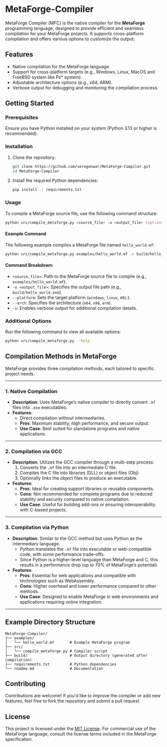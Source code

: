 # MetaForge-Compiler

MetaForge Compiler (MFC) is the native compiler for the **MetaForge** programming language, designed to provide efficient and seamless compilation for your MetaForge projects. It supports cross-platform compilation and offers various options to customize the output.

## Features
- Native compilation for the MetaForge language.
- Support for cross-platform targets (e.g., Windows, Linux, MacOS and FreeBSD system like Ps* system).
- Adjustable architecture options (e.g., x64, ARM).
- Verbose output for debugging and monitoring the compilation process.

## Getting Started
### Prerequisites
Ensure you have Python installed on your system (Python 3.13 or higher is recommended).

### Installation
1. Clone the repository:
   ```bash
   git clone https://github.com/seregonwar/MetaForge-Compiler.git
   cd MetaForge-Compiler
   ```

2. Install the required Python dependencies:
   ```bash
   pip install -r requirements.txt
   ```

### Usage
To compile a MetaForge source file, use the following command structure:

```bash
python src/compile_metaforge.py <source_file> -o <output_file> [options]
```

#### Example Command
The following example compiles a MetaForge file named `hello_world.mf`:
```bash
python src/compile_metaforge.py examples/hello_world.mf -o build/hello_world.exe --platform windows --arch x64 -v
```

#### Command Breakdown:
- `<source_file>`: Path to the MetaForge source file to compile (e.g., `examples/hello_world.mf`).
- `-o <output_file>`: Specifies the output file path (e.g., `build/hello_world.exe`).
- `--platform`: Sets the target platform (`windows`, `linux`, etc.).
- `--arch`: Specifies the architecture (`x64`, `x86`, `arm`).
- `-v`: Enables verbose output for additional compilation details.

### Additional Options
Run the following command to view all available options:
```bash
python src/compile_metaforge.py --help
```

## Compilation Methods in **MetaForge**

MetaForge provides three compilation methods, each tailored to specific project needs.

---

### 1. **Native Compilation**  
- **Description**: Uses MetaForge’s native compiler to directly convert `.mf` files into `.exe` executables.  
- **Features**:  
  - Direct compilation without intermediaries.  
  - **Pros**: Maximum stability, high performance, and secure output.  
  - **Use Case**: Best suited for standalone programs and native applications.  

---

### 2. **Compilation via GCC**  
- **Description**: Utilizes the GCC compiler through a multi-step process:  
  1. Converts the `.mf` file into an intermediate C file.  
  2. Compiles the C file into libraries (DLL) or object files (Obj).  
  3. Optionally links the object files to produce an executable.  
- **Features**:  
  - **Pros**: Ideal for creating support libraries or reusable components.  
  - **Cons**: Not recommended for complete programs due to reduced stability and security compared to native compilation.  
  - **Use Case**: Useful for building add-ons or ensuring interoperability with C-based projects.  

---

### 3. **Compilation via Python**  
- **Description**: Similar to the GCC method but uses Python as the intermediary language.  
  - Python translates the `.mf` file into executable or web-compatible code, with some performance trade-offs.  
  - Since Python is a higher-level language than MetaForge and C, this results in a performance drop (up to 70% of MetaForge’s potential).  
- **Features**:  
  - **Pros**: Essential for web applications and compatible with technologies such as WebAssembly.  
  - **Cons**: Higher overhead and lower performance compared to other methods.  
  - **Use Case**: Designed to enable MetaForge in web environments and applications requiring online integration.  

---
## Example Directory Structure
```plaintext
MetaForge-Compiler/
├── examples/
│   └── hello_world.mf       # Example MetaForge program
├── src/
│   └── compile_metaforge.py # Compiler script
├── build/                   # Output directory (generated after compilation)
├── requirements.txt         # Python dependencies
└── readme.md                # Documentation
```

## Contributing
Contributions are welcome! If you'd like to improve the compiler or add new features, feel free to fork the repository and submit a pull request.

## License
This project is licensed under the [MIT License](LICENSE). For commercial use of the MetaForge language, consult the license terms included in the MetaForge specification.
